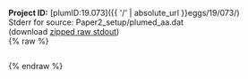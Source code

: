 **Project ID:** [plumID:19.073]({{ '/' | absolute_url }}eggs/19/073/)  
Stderr for source:  Paper2_setup/plumed_aa.dat   
(download [zipped raw stdout](plumed_aa.dat.plumed.stdout.txt.zip))  
{% raw %}
<pre>
</pre>
{% endraw %}
